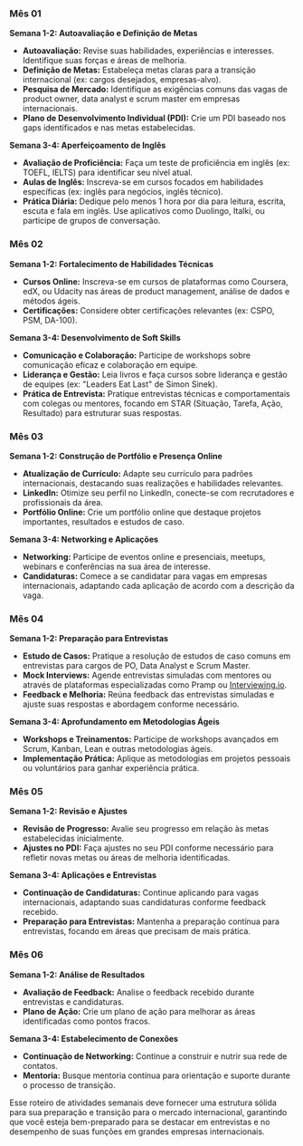 ### **Mês 01**

**Semana 1-2: Autoavaliação e Definição de Metas**

- **Autoavaliação:** Revise suas habilidades, experiências e interesses. Identifique suas forças e áreas de melhoria.
- **Definição de Metas:** Estabeleça metas claras para a transição internacional (ex: cargos desejados, empresas-alvo).
- **Pesquisa de Mercado:** Identifique as exigências comuns das vagas de product owner, data analyst e scrum master em empresas internacionais.
- **Plano de Desenvolvimento Individual (PDI):** Crie um PDI baseado nos gaps identificados e nas metas estabelecidas.

**Semana 3-4: Aperfeiçoamento de Inglês**

- **Avaliação de Proficiência:** Faça um teste de proficiência em inglês (ex: TOEFL, IELTS) para identificar seu nível atual.
- **Aulas de Inglês:** Inscreva-se em cursos focados em habilidades específicas (ex: inglês para negócios, inglês técnico).
- **Prática Diária:** Dedique pelo menos 1 hora por dia para leitura, escrita, escuta e fala em inglês. Use aplicativos como Duolingo, Italki, ou participe de grupos de conversação.

### **Mês 02**

**Semana 1-2: Fortalecimento de Habilidades Técnicas**

- **Cursos Online:** Inscreva-se em cursos de plataformas como Coursera, edX, ou Udacity nas áreas de product management, análise de dados e métodos ágeis.
- **Certificações:** Considere obter certificações relevantes (ex: CSPO, PSM, DA-100).

**Semana 3-4: Desenvolvimento de Soft Skills**

- **Comunicação e Colaboração:** Participe de workshops sobre comunicação eficaz e colaboração em equipe.
- **Liderança e Gestão:** Leia livros e faça cursos sobre liderança e gestão de equipes (ex: "Leaders Eat Last" de Simon Sinek).
- **Prática de Entrevista:** Pratique entrevistas técnicas e comportamentais com colegas ou mentores, focando em STAR (Situação, Tarefa, Ação, Resultado) para estruturar suas respostas.

### **Mês 03**

**Semana 1-2: Construção de Portfólio e Presença Online**

- **Atualização de Currículo:** Adapte seu currículo para padrões internacionais, destacando suas realizações e habilidades relevantes.
- **LinkedIn:** Otimize seu perfil no LinkedIn, conecte-se com recrutadores e profissionais da área.
- **Portfólio Online:** Crie um portfólio online que destaque projetos importantes, resultados e estudos de caso.

**Semana 3-4: Networking e Aplicações**

- **Networking:** Participe de eventos online e presenciais, meetups, webinars e conferências na sua área de interesse.
- **Candidaturas:** Comece a se candidatar para vagas em empresas internacionais, adaptando cada aplicação de acordo com a descrição da vaga.

### **Mês 04**

**Semana 1-2: Preparação para Entrevistas**

- **Estudo de Casos:** Pratique a resolução de estudos de caso comuns em entrevistas para cargos de PO, Data Analyst e Scrum Master.
- **Mock Interviews:** Agende entrevistas simuladas com mentores ou através de plataformas especializadas como Pramp ou [Interviewing.io](http://Interviewing.io).
- **Feedback e Melhoria:** Reúna feedback das entrevistas simuladas e ajuste suas respostas e abordagem conforme necessário.

**Semana 3-4: Aprofundamento em Metodologias Ágeis**

- **Workshops e Treinamentos:** Participe de workshops avançados em Scrum, Kanban, Lean e outras metodologias ágeis.
- **Implementação Prática:** Aplique as metodologias em projetos pessoais ou voluntários para ganhar experiência prática.

### **Mês 05**

**Semana 1-2: Revisão e Ajustes**

- **Revisão de Progresso:** Avalie seu progresso em relação às metas estabelecidas inicialmente.
- **Ajustes no PDI:** Faça ajustes no seu PDI conforme necessário para refletir novas metas ou áreas de melhoria identificadas.

**Semana 3-4: Aplicações e Entrevistas**

- **Continuação de Candidaturas:** Continue aplicando para vagas internacionais, adaptando suas candidaturas conforme feedback recebido.
- **Preparação para Entrevistas:** Mantenha a preparação contínua para entrevistas, focando em áreas que precisam de mais prática.

### **Mês 06**

**Semana 1-2: Análise de Resultados**

- **Avaliação de Feedback:** Analise o feedback recebido durante entrevistas e candidaturas.
- **Plano de Ação:** Crie um plano de ação para melhorar as áreas identificadas como pontos fracos.

**Semana 3-4: Estabelecimento de Conexões**

- **Continuação de Networking:** Continue a construir e nutrir sua rede de contatos.
- **Mentoria:** Busque mentoria contínua para orientação e suporte durante o processo de transição.

Esse roteiro de atividades semanais deve fornecer uma estrutura sólida para sua preparação e transição para o mercado internacional, garantindo que você esteja bem-preparado para se destacar em entrevistas e no desempenho de suas funções em grandes empresas internacionais.